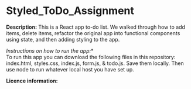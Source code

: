 # Styled_ToDo_Assignment

**Description:** This is a React app to-do list. We walked through how to add items, delete items, refactor the original app into functional components using state, and then adding styling to the app.

*Instructions on how to run the app:**  
To run this app you can download the following files in this repository: index.html, styles.css, index.js, form.js, & todo.js. Save them locally. Then use node to run whatever local host you have set up.

**Licence information:**  

